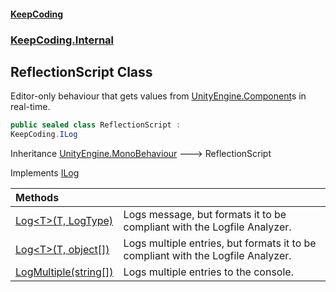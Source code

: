 #### [KeepCoding](index.md 'index')
### [KeepCoding.Internal](KeepCoding_Internal.md 'KeepCoding.Internal')
## ReflectionScript Class
Editor-only behaviour that gets values from [UnityEngine.Component](https://docs.microsoft.com/en-us/dotnet/api/UnityEngine.Component 'UnityEngine.Component')s in real-time.  
```csharp
public sealed class ReflectionScript :
KeepCoding.ILog
```

Inheritance [UnityEngine.MonoBehaviour](https://docs.microsoft.com/en-us/dotnet/api/UnityEngine.MonoBehaviour 'UnityEngine.MonoBehaviour') &#129106; ReflectionScript  

Implements [ILog](KeepCoding_ILog.md 'KeepCoding.ILog')  

| Methods | |
| :--- | :--- |
| [Log&lt;T&gt;(T, LogType)](KeepCoding_Internal_ReflectionScript_Log_T_(T_LogType).md 'KeepCoding.Internal.ReflectionScript.Log&lt;T&gt;(T, LogType)') | Logs message, but formats it to be compliant with the Logfile Analyzer.<br/> |
| [Log&lt;T&gt;(T, object[])](KeepCoding_Internal_ReflectionScript_Log_T_(T_object__).md 'KeepCoding.Internal.ReflectionScript.Log&lt;T&gt;(T, object[])') | Logs multiple entries, but formats it to be compliant with the Logfile Analyzer.<br/> |
| [LogMultiple(string[])](KeepCoding_Internal_ReflectionScript_LogMultiple(string__).md 'KeepCoding.Internal.ReflectionScript.LogMultiple(string[])') | Logs multiple entries to the console.<br/> |

